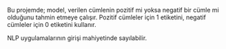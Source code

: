 Bu projemde; model, verilen cümlenin pozitif mi yoksa negatif bir cümle mi olduğunu tahmin etmeye çalışır.
Pozitif cümleler için 1 etiketini, negatif cümleler için 0 etiketini kullanır.

NLP uygulamalarının girişi mahiyetinde sayılabilir.
